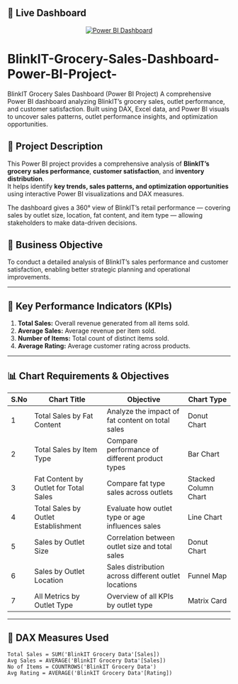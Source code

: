 ## 🔗 Live Dashboard

<p align="center">
  <a href="https://app.powerbi.com/view?r=https://app.powerbi.com/view?r=eyJrIjoiOWEwYzU4MDEtNzBjOC00NWQxLWI4N2UtOTY1ZTUyNzBjYTc3IiwidCI6ImZkMDIwMmRjLTA0ZjUtNGYxMy04Mzg5LTIyODA5MTliY2ZjNiJ9" target="_blank">
    <img src="https://img.shields.io/badge/View%20Dashboard-PowerBI-yellow?style=for-the-badge&logo=powerbi" alt="Power BI Dashboard"/>
  </a>
</p>


# BlinkIT-Grocery-Sales-Dashboard-Power-BI-Project-
BlinkIT Grocery Sales Dashboard (Power BI Project) A comprehensive Power BI dashboard analyzing BlinkIT’s grocery sales, outlet performance, and customer satisfaction. Built using DAX, Excel data, and Power BI visuals to uncover sales patterns, outlet performance insights, and optimization opportunities.

## 📖 Project Description
This Power BI project provides a comprehensive analysis of **BlinkIT’s grocery sales performance**, **customer satisfaction**, and **inventory distribution**.  
It helps identify **key trends, sales patterns, and optimization opportunities** using interactive Power BI visualizations and DAX measures.

The dashboard gives a 360° view of BlinkIT’s retail performance — covering sales by outlet size, location, fat content, and item type — allowing stakeholders to make data-driven decisions.


## 🎯 Business Objective
To conduct a detailed analysis of BlinkIT’s sales performance and customer satisfaction, enabling better strategic planning and operational improvements.

---

## 🧮 Key Performance Indicators (KPIs)
1. **Total Sales:** Overall revenue generated from all items sold.  
2. **Average Sales:** Average revenue per item sold.  
3. **Number of Items:** Total count of distinct items sold.  
4. **Average Rating:** Average customer rating across products.

---

## 📊 Chart Requirements & Objectives

| S.No | Chart Title | Objective | Chart Type |
|------|--------------|------------|-------------|
| 1 | Total Sales by Fat Content | Analyze the impact of fat content on total sales | Donut Chart |
| 2 | Total Sales by Item Type | Compare performance of different product types | Bar Chart |
| 3 | Fat Content by Outlet for Total Sales | Compare fat type sales across outlets | Stacked Column Chart |
| 4 | Total Sales by Outlet Establishment | Evaluate how outlet type or age influences sales | Line Chart |
| 5 | Sales by Outlet Size | Correlation between outlet size and total sales | Donut Chart |
| 6 | Sales by Outlet Location | Sales distribution across different outlet locations | Funnel Map |
| 7 | All Metrics by Outlet Type | Overview of all KPIs by outlet type | Matrix Card |

---

## 🧠 DAX Measures Used

```DAX
Total Sales = SUM('BlinkIT Grocery Data'[Sales])
Avg Sales = AVERAGE('BlinkIT Grocery Data'[Sales])
No of Items = COUNTROWS('BlinkIT Grocery Data')
Avg Rating = AVERAGE('BlinkIT Grocery Data'[Rating])


